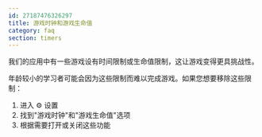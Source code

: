 ```yaml
---
id: 27187476326297
title: 游戏时钟和游戏生命值
category: faq
section: timers
---
```


我们的应用中有一些游戏设有时间限制或生命值限制，这让游戏变得更具挑战性。

年龄较小的学习者可能会因为这些限制而难以完成游戏。如果您想要移除这些限制：

1. 进入 ⚙️ 设置
2. 找到"游戏时钟"和"游戏生命值"选项 
3. 根据需要打开或关闭这些功能
